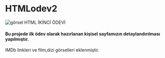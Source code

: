# HTMLodev2
![görsel](https://user-images.githubusercontent.com/113728651/200138447-ab4e9873-caf8-4843-91fb-07b2887d8b9e.png)
HTML İKİNCİ ÖDEVİ
#### Bu projede ilk ödev olarak hazırlanan kişisel sayfamızın detaylandırılması yapılmıştır.
IMDb linkleri ve film,dizi görselleri eklenmiştir.
